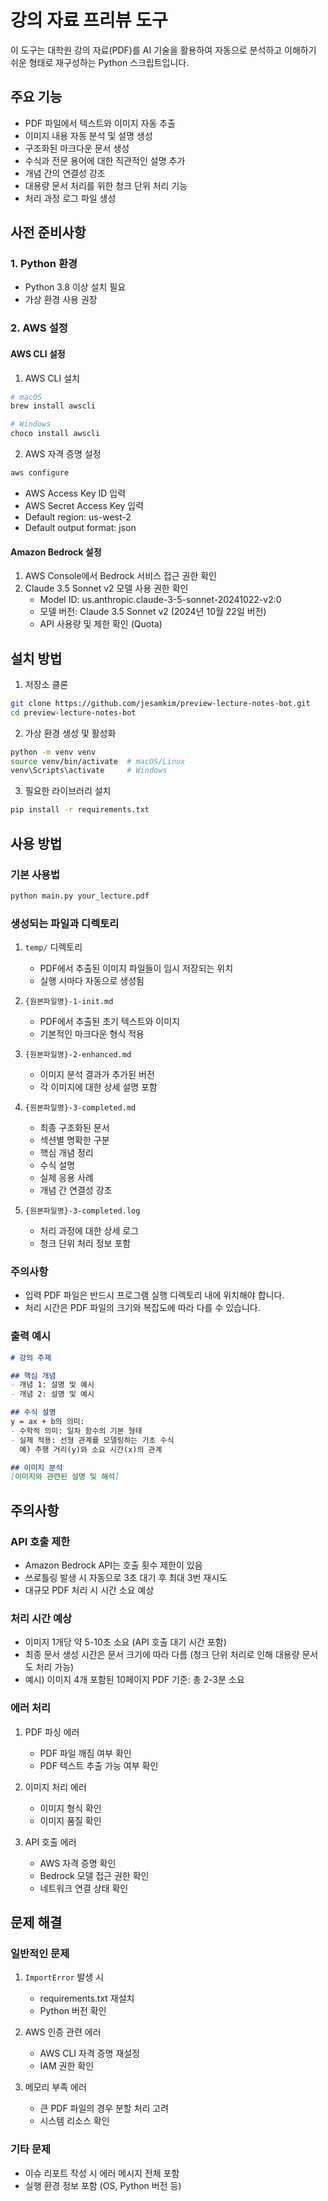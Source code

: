 # 강의 자료 프리뷰 도구

이 도구는 대학원 강의 자료(PDF)를 AI 기술을 활용하여 자동으로 분석하고 이해하기 쉬운 형태로 재구성하는 Python 스크립트입니다.

## 주요 기능

- PDF 파일에서 텍스트와 이미지 자동 추출
- 이미지 내용 자동 분석 및 설명 생성
- 구조화된 마크다운 문서 생성
- 수식과 전문 용어에 대한 직관적인 설명 추가
- 개념 간의 연결성 강조
- 대용량 문서 처리를 위한 청크 단위 처리 기능
- 처리 과정 로그 파일 생성

## 사전 준비사항

### 1. Python 환경
- Python 3.8 이상 설치 필요
- 가상 환경 사용 권장

### 2. AWS 설정

#### AWS CLI 설정
1. AWS CLI 설치
```bash
# macOS
brew install awscli

# Windows
choco install awscli
```

2. AWS 자격 증명 설정
```bash
aws configure
```
- AWS Access Key ID 입력
- AWS Secret Access Key 입력
- Default region: us-west-2
- Default output format: json

#### Amazon Bedrock 설정
1. AWS Console에서 Bedrock 서비스 접근 권한 확인
2. Claude 3.5 Sonnet v2 모델 사용 권한 확인
   - Model ID: us.anthropic.claude-3-5-sonnet-20241022-v2:0
   - 모델 버전: Claude 3.5 Sonnet v2 (2024년 10월 22일 버전)
   - API 사용량 및 제한 확인 (Quota)

## 설치 방법

1. 저장소 클론
```bash
git clone https://github.com/jesamkim/preview-lecture-notes-bot.git
cd preview-lecture-notes-bot
```

2. 가상 환경 생성 및 활성화
```bash
python -m venv venv
source venv/bin/activate  # macOS/Linux
venv\Scripts\activate     # Windows
```

3. 필요한 라이브러리 설치
```bash
pip install -r requirements.txt
```

## 사용 방법

### 기본 사용법
```bash
python main.py your_lecture.pdf
```

### 생성되는 파일과 디렉토리
1. `temp/` 디렉토리
   - PDF에서 추출된 이미지 파일들이 임시 저장되는 위치
   - 실행 시마다 자동으로 생성됨

2. `{원본파일명}-1-init.md`
   - PDF에서 추출된 초기 텍스트와 이미지
   - 기본적인 마크다운 형식 적용

3. `{원본파일명}-2-enhanced.md`
   - 이미지 분석 결과가 추가된 버전
   - 각 이미지에 대한 상세 설명 포함

4. `{원본파일명}-3-completed.md`
   - 최종 구조화된 문서
   - 섹션별 명확한 구분
   - 핵심 개념 정리
   - 수식 설명
   - 실제 응용 사례
   - 개념 간 연결성 강조

5. `{원본파일명}-3-completed.log`
   - 처리 과정에 대한 상세 로그
   - 청크 단위 처리 정보 포함

### 주의사항
- 입력 PDF 파일은 반드시 프로그램 실행 디렉토리 내에 위치해야 합니다.
- 처리 시간은 PDF 파일의 크기와 복잡도에 따라 다를 수 있습니다.

### 출력 예시
```markdown
# 강의 주제

## 핵심 개념
- 개념 1: 설명 및 예시
- 개념 2: 설명 및 예시

## 수식 설명
y = ax + b의 의미:
- 수학적 의미: 일차 함수의 기본 형태
- 실제 적용: 선형 관계를 모델링하는 기초 수식
  예) 주행 거리(y)와 소요 시간(x)의 관계

## 이미지 분석
[이미지와 관련된 설명 및 해석]
```

## 주의사항

### API 호출 제한
- Amazon Bedrock API는 호출 횟수 제한이 있음
- 쓰로틀링 발생 시 자동으로 3초 대기 후 최대 3번 재시도
- 대규모 PDF 처리 시 시간 소요 예상

### 처리 시간 예상
- 이미지 1개당 약 5-10초 소요 (API 호출 대기 시간 포함)
- 최종 문서 생성 시간은 문서 크기에 따라 다름 (청크 단위 처리로 인해 대용량 문서도 처리 가능)
- 예시) 이미지 4개 포함된 10페이지 PDF 기준: 총 2-3분 소요

### 에러 처리
1. PDF 파싱 에러
   - PDF 파일 깨짐 여부 확인
   - PDF 텍스트 추출 가능 여부 확인

2. 이미지 처리 에러
   - 이미지 형식 확인
   - 이미지 품질 확인

3. API 호출 에러
   - AWS 자격 증명 확인
   - Bedrock 모델 접근 권한 확인
   - 네트워크 연결 상태 확인

## 문제 해결

### 일반적인 문제
1. `ImportError` 발생 시
   - requirements.txt 재설치
   - Python 버전 확인

2. AWS 인증 관련 에러
   - AWS CLI 자격 증명 재설정
   - IAM 권한 확인

3. 메모리 부족 에러
   - 큰 PDF 파일의 경우 분할 처리 고려
   - 시스템 리소스 확인

### 기타 문제
- 이슈 리포트 작성 시 에러 메시지 전체 포함
- 실행 환경 정보 포함 (OS, Python 버전 등)
